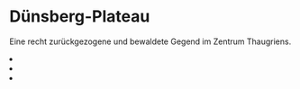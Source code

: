 # Dünsberg-Plateau

Eine recht zurückgezogene und bewaldete Gegend im Zentrum Thaugriens.

<procedure title="Städte und besondere Orte">
<list columns="3">
<li><a href="Alt-Duensberg.md"></a></li>
<li><a href="Duensberg.md"></a></li>
<li><a href="Jagdschloss-Duensberg.md"></a></li>
</list>
</procedure>
